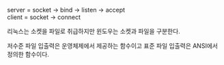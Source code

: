 server = socket -> bind -> listen -> accept   
client = socket -> connect

리눅스는 소켓을 파일로 취급하지만 윈도우는 소켓과 파일을 구분한다.

저수준 파일 입출력은 운영체제에서 제공하는 함수이고 표준 파일 입출력은 ANSI에서 정의한 함수이다.
